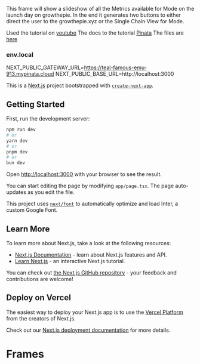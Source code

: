 This frame will show a slideshow of all the Metrics available for Mode on the launch day on growthepie. In the end it generates two buttons to either direct the user to the growthepie.xyz or the Single Chain View for Mode.

Used the tutorial on [youtube](https://www.youtube.com/watch?v=wUt5NjXHSO4)
The docs to the tutorial [Pinata](https://www.pinata.cloud/blog/how-to-make-a-frame-on-farcaster-using-ipfs)
The files are [here](https://teal-famous-emu-913.mypinata.cloud/ipfs/QmY24GiPcr2WSGhsRzWeREpVtsAkkvCY7e4ChYGpq2diVV/)

### env.local
NEXT_PUBLIC_GATEWAY_URL=https://teal-famous-emu-913.mypinata.cloud
NEXT_PUBLIC_BASE_URL=http://localhost:3000


This is a [Next.js](https://nextjs.org/) project bootstrapped with [`create-next-app`](https://github.com/vercel/next.js/tree/canary/packages/create-next-app).

## Getting Started

First, run the development server:

```bash
npm run dev
# or
yarn dev
# or
pnpm dev
# or
bun dev
```

Open [http://localhost:3000](http://localhost:3000) with your browser to see the result.

You can start editing the page by modifying `app/page.tsx`. The page auto-updates as you edit the file.

This project uses [`next/font`](https://nextjs.org/docs/basic-features/font-optimization) to automatically optimize and load Inter, a custom Google Font.

## Learn More

To learn more about Next.js, take a look at the following resources:

- [Next.js Documentation](https://nextjs.org/docs) - learn about Next.js features and API.
- [Learn Next.js](https://nextjs.org/learn) - an interactive Next.js tutorial.

You can check out [the Next.js GitHub repository](https://github.com/vercel/next.js/) - your feedback and contributions are welcome!

## Deploy on Vercel

The easiest way to deploy your Next.js app is to use the [Vercel Platform](https://vercel.com/new?utm_medium=default-template&filter=next.js&utm_source=create-next-app&utm_campaign=create-next-app-readme) from the creators of Next.js.

Check out our [Next.js deployment documentation](https://nextjs.org/docs/deployment) for more details.
# Frames
